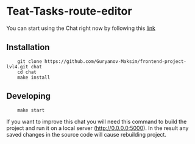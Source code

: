 
# Teat-Tasks-route-editor
You can start using the Chat right now by following this [link](https://damp-bayou-70934.herokuapp.com/)

## Installation
        git clone https://github.com/Guryanov-Maksim/frontend-project-lvl4.git chat
        cd chat
        make install

## Developing
        make start

If you want to improve this chat you will need this command to build the project and run it on a local server (http://0.0.0.0:5000). In the result any saved changes in the source code will cause rebuilding project.
